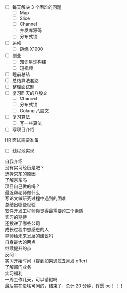 
- [ ] 每天解决 3 个困难的问题
	- [ ] Map
	- [ ] Slice
	- [ ] Channel
	- [ ] 并发库源码
	- [ ] 分布式锁
- [ ] 运动
	- [ ] 跳绳 X1000
- [ ] 副业
	- [ ] 知识星球构建
	- [ ] 短视频
- [ ] 睡前总结
- [ ] 总结算法套路
- [ ] 整理面试题
- [ ] 复习昨天的八股文
	- [ ] Channel
	- [ ] 分布式锁
	- [ ] Golang 八股文
- [ ] 复习算法
	- [ ] 写一些算法
- [ ] 写项目介绍

HR 面试需要准备

- [ ] 线程池实现

自我介绍  
没有实习经历是吧？  
选择京东的原因  
了解京东吗  
项目自己做的吗？  
最近帮老师做什么  
写论文做研究过程中遇到的困难  
总结出哪些经验  
软件开发工程师你觉得最需要的三个素质  
实习的期待  
还投递了哪些公司  
成长过程中想感恩的人  
导师给未来发展的建议吗  
自身最大的两点  
继续提升的点  
反问：  
实习开始时间（提到如果通过五月发 offer）  
了解部门业务  
实习福利  
一周工作几天，可以请假吗  
最后实在没啥可问的，结束了，总计 20 分钟，许愿 oc！！！  
